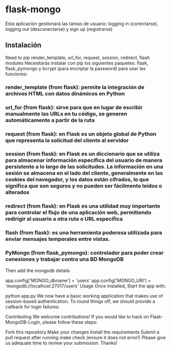 # flask-mongo
Esta aplicación gestionará las tareas de usuario: logging in (conectarse), logging out (desconectarse) y sign up (registrarse)

## Instalación
Need to pip render_template, url_for, request, session, redirect, flash modules
Necesitarás instalar con pip los siguientes paquetes: flask, flask_pymongo y bcrypt (para encriptar la password) para usar las funciones:
### render_template (from flask): permite la integración de archivos HTML con datos dinámicos en Python
### url_for (from flask): sirve para que en lugar de escribir manualmente las URLs en tu código, se generen automáticamente a partir de la ruta
### request (from flask): en Flask es un objeto global de Python que representa la solicitud del cliente al servidor
### session (from flask): en Flask es un diccionario que se utiliza para almacenar información específica del usuario de manera persistente a lo largo de las solicitudes. La información en una sesión se almacena en el lado del cliente, generalmente en las cookies del navegador, y los datos están cifrados, lo que significa que son seguros y no pueden ser fácilmente leídos o alterados
### redirect (from flask): en Flask es una utilidad muy importante para controlar el flujo de una aplicación web, permitiendo redirigir al usuario a otra ruta o URL específica
### flash (from flask): es una herramienta poderosa utilizada para enviar mensajes temporales entre vistas.

### PyMongo (from flask_pymongo): controlador para poder crear conexiones y trabajar contra una BD MongoDB





Then add the mongodb details

app.config['MONGO_dbname'] = 'users'
app.config['MONGO_URI'] = 'mongodb://localhost:27017/users'
Usage
Once installed, Start the app with:

python app.py
We now have a basic working application that makes use of session-based authentication. To round things off, we should provide a callback for login failures:

Contributing
We welcome contributions! If you would like to hack on Flask-MongoDB-Login, please follow these steps:

Fork this repository
Make your changes
Install the requirements
Submit a pull request after running make check (ensure it does not error!)
Please give us adequate time to review your submission. Thanks!
